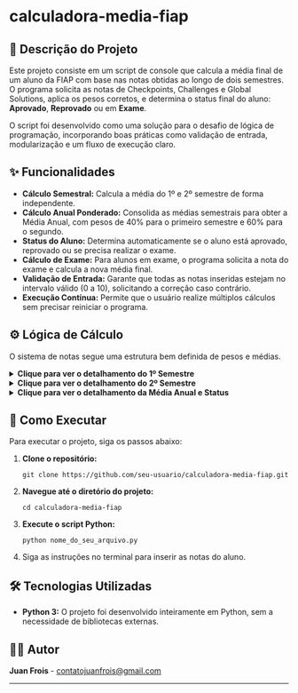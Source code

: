 <div class="container">
        <h1>calculadora-media-fiap</h1>
    <h2>📝 Descrição do Projeto</h2>
      <p>
            Este projeto consiste em um script de console que calcula a média final de um aluno da FIAP com base nas notas obtidas ao longo de dois semestres. O programa solicita as notas de Checkpoints, Challenges e Global Solutions, aplica os pesos corretos, e determina o status final do aluno: <strong>Aprovado</strong>, <strong>Reprovado</strong> ou em <strong>Exame</strong>.
        </p>
        <p>
            O script foi desenvolvido como uma solução para o desafio de lógica de programação, incorporando boas práticas como validação de entrada, modularização e um fluxo de execução claro.
        </p>
    <h2>✨ Funcionalidades</h2>
        <ul>
            <li><strong>Cálculo Semestral:</strong> Calcula a média do 1º e 2º semestre de forma independente.</li>
            <li><strong>Cálculo Anual Ponderado:</strong> Consolida as médias semestrais para obter a Média Anual, com pesos de 40% para o primeiro semestre e 60% para o segundo.</li>
            <li><strong>Status do Aluno:</strong> Determina automaticamente se o aluno está aprovado, reprovado ou se precisa realizar o exame.</li>
            <li><strong>Cálculo de Exame:</strong> Para alunos em exame, o programa solicita a nota do exame e calcula a nova média final.</li>
            <li><strong>Validação de Entrada:</strong> Garante que todas as notas inseridas estejam no intervalo válido (0 a 10), solicitando a correção caso contrário.</li>
            <li><strong>Execução Contínua:</strong> Permite que o usuário realize múltiplos cálculos sem precisar reiniciar o programa.</li>
        </ul>
        <h2>⚙️ Lógica de Cálculo</h2>
        <p>O sistema de notas segue uma estrutura bem definida de pesos e médias.</p>
                <details>
            <summary><strong>Clique para ver o detalhamento do 1º Semestre</strong></summary>
            <ul>
                <li><strong>Média dos Checkpoints ($MCP_{1Sem}$):</strong> Média simples das 2 maiores notas entre <code>CP1</code>, <code>CP2</code> e <code>CP3</code>.</li>
                <li><strong>Média do Challenge ($MS_{1Sem}$):</strong> Média simples das notas de <code>Sprint 1</code> e <code>Sprint 2</code>.</li>
                <li><strong>Global Solution ($GS_{1Sem}$):</strong> Nota única da prova semestral.</li>
            </ul>
            A fórmula da média do primeiro semestre ($M_{1Sem}$) é:
            $$M_{1Sem} = \frac{(MCP_{1Sem} \cdot 2) + (MS_{1Sem} \cdot 2) + (GS_{1Sem} \cdot 6)}{10}$$
        </details>
        
  <details>
            <summary><strong>Clique para ver o detalhamento do 2º Semestre</strong></summary>
            <ul>
                <li><strong>Média dos Checkpoints ($MCP_{2Sem}$):</strong> Média simples das 2 maiores notas entre <code>CP4</code>, <code>CP5</code> e <code>CP6</code>.</li>
                <li><strong>Média do Challenge ($MS_{2Sem}$):</strong> Média simples das notas de <code>Sprint 3</code> e <code>Sprint 4</code>.</li>
                <li><strong>Global Solution ($GS_{2Sem}$):</strong> Nota única da prova semestral.</li>
            </ul>
             A fórmula da média do segundo semestre ($M_{2Sem}$) é:
            $$M_{2Sem} = \frac{(MCP_{2Sem} \cdot 2) + (MS_{2Sem} \cdot 2) + (GS_{2Sem} \cdot 6)}{10}$$
        </details>
      <details>
            <summary><strong>Clique para ver o detalhamento da Média Anual e Status</strong></summary>
            A Média Anual (MA) é a média ponderada das notas semestrais:
            $$MA = \frac{(M_{1Sem} \cdot 4) + (M_{2Sem} \cdot 6)}{10}$$
            <ul>
                <li><strong>Aprovado:</strong> $MA \ge 6.0$</li>
                <li><strong>Reprovado:</strong> $MA < 4.0$</li>
                <li><strong>Exame:</strong> $4.0 \le MA < 6.0$
                    <ul>
                        <li>Se em exame, a Média Final (MF) é: $MF = \frac{MA + Nota_{Exame}}{2}$</li>
                    </ul>
                </li>
            </ul>
        </details>
        <h2>🚀 Como Executar</h2>
        <p>Para executar o projeto, siga os passos abaixo:</p>
        <ol>
            <li><strong>Clone o repositório:</strong>
                <pre><code>git clone https://github.com/seu-usuario/calculadora-media-fiap.git</code></pre>
            </li>
            <li><strong>Navegue até o diretório do projeto:</strong>
                <pre><code>cd calculadora-media-fiap</code></pre>
            </li>
            <li><strong>Execute o script Python:</strong>
                <pre><code>python nome_do_seu_arquivo.py</code></pre>
            </li>
            <li>Siga as instruções no terminal para inserir as notas do aluno.</li>
        </ol>
        <h2>🛠️ Tecnologias Utilizadas</h2>
        <ul>
            <li><strong>Python 3:</strong> O projeto foi desenvolvido inteiramente em Python, sem a necessidade de bibliotecas externas.</li>
        </ul>
        <h2>👨‍💻 Autor</h2>
        <p>
            <strong>Juan Frois</strong> - <a href="mailto:contatojuanfrois@gmail.com">contatojuanfrois@gmail.com</a>
        </p>
        <hr>
    </div>
